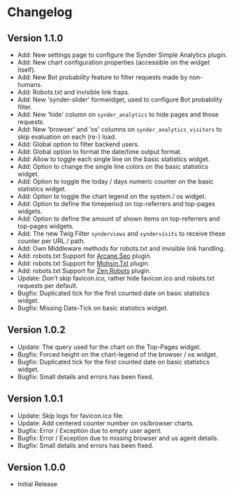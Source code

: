 Changelog
=========

Version 1.1.0
-------------
-   Add: New settings page to configure the Synder Simple Analytics plugin.
-   Add: New chart configuration properties (accessible on the widget itself).
-   Add: New Bot probability feature to filter requests made by non-humans.
-   Add: Robots.txt and invisible link traps.
-   Add: New 'synder-slider' formwidget, used to configure Bot probability filter.
-   Add: New 'hide' column on `synder_analytics` to hide pages and those requests.
-   Add: New 'browser' and 'os' columns on `synder_analytics_visitors` to skip evaluation on each (re-) load.
-   Add: Global option to filter backend users.
-   Add: Global option to format the date/time output format.
-   Add: Allow to toggle each single line on the basic statistics widget.
-   Add: Option to change the single line colors on the basic statistics widget.
-   Add: Option to toggle the today / days numeric counter on the basic statistics widget.
-   Add: Option to toggle the chart legend on the system / os widget.
-   Add: Option to define the timeperiod on top-referrers and top-pages widgets.
-   Add: Option to define the amount of shown items on top-referrers and top-pages widgets.
-   Add: The new Twig Filter `synderviews` and `syndervisits` to receive these counter per URL / path.
-   Add: Own Middleware methods for robots.txt and invisible link handling.
-   Add: robots.txt Support for [Arcane.Seo](https://octobercms.com/plugin/arcane-seo) plugin.
-   Add: robots.txt Support for [Mohsin.Txt](https://octobercms.com/plugin/mohsin-txt) plugin.
-   Add: robots.txt Support for [Zen.Robots](https://octobercms.com/plugin/zen-robots) plugin.
-   Update: Don't skip favicon.ico, rather hide favicon.ico and robots.txt requests per default.
-   Bugfix: Duplicated tick for the first counted date on basic statistics widget.
-   Bugfix: Missing Date-Tick on basic statistics widget.

Version 1.0.2
-------------
-   Update: The query used for the chart on the Top-Pages widget.
-   Bugfix: Forced height on the chart-legend of the browser / os widget.
-   Bugfix: Duplicated tick for the first counted date on basic statistics widget.
-   Bugfix: Small details and errors has been fixed.

Version 1.0.1
-------------
-   Update: Skip logs for favicon.ico file.
-   Update: Add centered counter number on os/browser charts.
-   Bugfix: Error / Exception due to empty user agent.
-   Bugfix: Error / Exception due to missing browser and us agent details.
-   Bugfix: Small details and errors has been fixed.

Version 1.0.0
-------------
-   Initial Release

